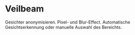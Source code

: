 # Veilbeam
Gesichter anonymisieren. Pixel- und Blur-Effect. Automatische Gesichtserkennung oder manuelle Auswahl des Bereichts.
